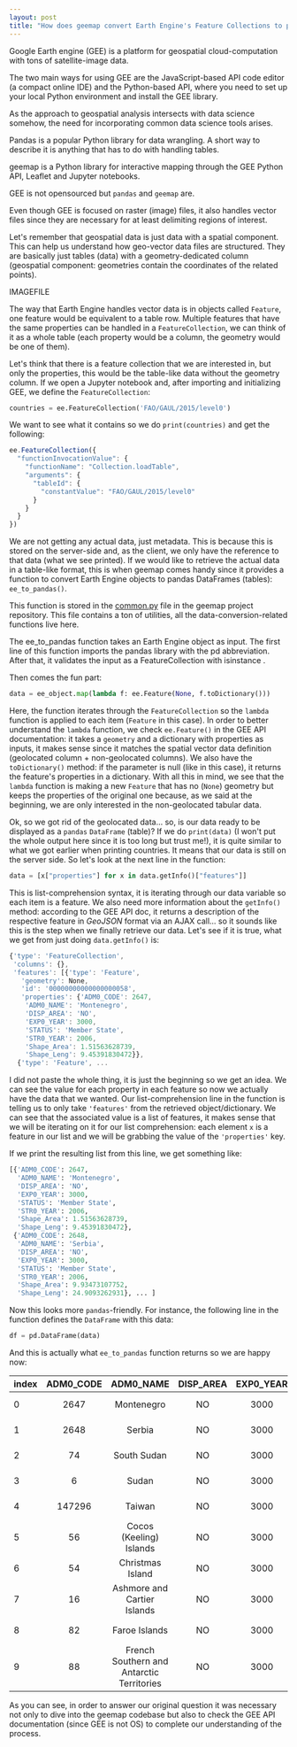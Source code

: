 ```yaml
---
layout: post
title: "How does geemap convert Earth Engine's Feature Collections to pandas DataFrames ?"
---
```

Google Earth engine (GEE) is a platform for geospatial cloud-computation with tons of satellite-image data. 

The two main ways for using GEE are the JavaScript-based API code editor (a compact online IDE) and the Python-based API, where you need to set up your local Python environment and install the GEE library. 

As the approach to geospatial analysis intersects with data science somehow, the need for incorporating common data science tools arises. 

Pandas is a popular Python library for data wrangling. A short way to describe it is anything that has to do with handling tables. 

geemap is a Python library for interactive mapping through the GEE Python API, Leaflet and Jupyter notebooks. 

GEE is not opensourced but `pandas` and `geemap` are.

Even though GEE is focused on raster (image) files, it also handles vector files since they are necessary for at least delimiting regions of interest. 

Let's remember that geospatial data is just data with a spatial component. This can help us understand how geo-vector data files are structured. They are basically just tables (data) with a geometry-dedicated column (geospatial component: geometries contain the coordinates of the related points). 

IMAGEFILE

The way that Earth Engine handles vector data is in objects called `Feature`, one feature would be equivalent to a table row. Multiple features that have the same properties can be handled in a `FeatureCollection`, we can think of it as a whole table (each property would be a column, the geometry would be one of them).

Let's think that there is a feature collection that we are interested in, but only the properties, this would be the table-like data without the geometry column. If we open a Jupyter notebook and, after importing and initializing GEE, we define the `FeatureCollection`:

```python
countries = ee.FeatureCollection('FAO/GAUL/2015/level0')
```

We want to see what it contains so we do `print(countries)` and get the following:

```jsx
ee.FeatureCollection({
  "functionInvocationValue": {
    "functionName": "Collection.loadTable",
    "arguments": {
      "tableId": {
        "constantValue": "FAO/GAUL/2015/level0"
      }
    }
  }
})
```

We are not getting any actual data, just metadata. This is because this is stored on the server-side and, as the client, we only have the reference to that data (what we see printed). If we would like to retrieve the actual data in a table-like format, this is when geemap comes handy since it provides a function to convert Earth Engine objects to pandas DataFrames (tables): `ee_to_pandas()`.

This function is stored in the [common.py](http://common.py) file in the geemap project repository. This file contains a ton of utilities, all the data-conversion-related functions live here. 

The ee_to_pandas function takes an Earth Engine object as input. The first line of this function imports the pandas library with the pd abbreviation. After that, it validates the input as a FeatureCollection with isinstance .

Then comes the fun part: 

```python
data = ee_object.map(lambda f: ee.Feature(None, f.toDictionary()))
```

Here, the function iterates through the `FeatureCollection` so the `lambda` function is applied to each item (`Feature` in this case). In order to better understand the `lambda` function, we check `ee.Feature()` in the GEE API documentation: it takes a `geometry` and a dictionary with properties as inputs, it makes sense since it matches the spatial vector data definition (geolocated column + non-geolocated columns). We also have the `toDictionary()` method: if the parameter is null (like in this case), it returns the feature's properties in a dictionary. With all this in mind, we see that the `lambda` function is making a new `Feature` that has no (`None`) geometry but keeps the properties of the original one because, as we said  at the beginning, we are only interested in the non-geolocated tabular data. 

Ok, so we got rid of the geolocated data... so, is our data ready to be displayed as a `pandas` `DataFrame` (table)? If we do `print(data)` (I won't put the whole output here since it is too long but trust me!), it is quite similar to what we got earlier when printing countries. It means that our data is still on the server side. So let's look at the next line in the function:

```python
data = [x["properties"] for x in data.getInfo()["features"]]
```

This is list-comprehension syntax, it is iterating through our data variable so each item is a feature. We also need more information about the `getInfo()` method: according to the GEE API doc, it returns a description of the respective feature in *GeoJSON* format via an AJAX call... so it sounds like this is the step when we finally retrieve our data. Let's see if it is true, what we get from just doing `data.getInfo()` is:

```jsx
{'type': 'FeatureCollection',
 'columns': {},
 'features': [{'type': 'Feature',
   'geometry': None,
   'id': '00000000000000000058',
   'properties': {'ADM0_CODE': 2647,
    'ADM0_NAME': 'Montenegro',
    'DISP_AREA': 'NO',
    'EXP0_YEAR': 3000,
    'STATUS': 'Member State',
    'STR0_YEAR': 2006,
    'Shape_Area': 1.51563628739,
    'Shape_Leng': 9.45391830472}},
  {'type': 'Feature', ...
```

I did not paste the whole thing, it is just the beginning so we get an idea. We can see the value for each property in each feature so now we actually have the data that we wanted. Our list-comprehension line in the function is telling us to only take `'features'` from the retrieved object/dictionary. We can see that the associated value is a list of features, it makes sense that we will be iterating on it for our list comprehension: each element `x` is a feature in our list and we will be grabbing the value of the `'properties'` key. 

If we print the resulting list from this line, we get something like:

```python
[{'ADM0_CODE': 2647,
  'ADM0_NAME': 'Montenegro',
  'DISP_AREA': 'NO',
  'EXP0_YEAR': 3000,
  'STATUS': 'Member State',
  'STR0_YEAR': 2006,
  'Shape_Area': 1.51563628739,
  'Shape_Leng': 9.45391830472},
 {'ADM0_CODE': 2648,
  'ADM0_NAME': 'Serbia',
  'DISP_AREA': 'NO',
  'EXP0_YEAR': 3000,
  'STATUS': 'Member State',
  'STR0_YEAR': 2006,
  'Shape_Area': 9.93473107752,
  'Shape_Leng': 24.9093262931}, ... ]
```

Now this looks more `pandas`-friendly. For instance, the following line in the function defines the `DataFrame` with this data:

```python
df = pd.DataFrame(data)
```

And this is actually what `ee_to_pandas` function returns so we are happy now:

index   |   ADM0_CODE  |	ADM0_NAME   |	DISP_AREA   |	EXP0_YEAR   |	STATUS  |	STR0_YEAR   |	Shape_Area  |	Shape_Leng  |
|:------|:------:|:------:|:------:|:------:|:------:|:------:|:------:|:------:|
|0	|2647	|Montenegro     |NO	|3000	|Member State	|2006	|1.515636	|9.453918|
|1	|2648	|Serbia 	|NO	|3000	|Member State	|2006	|9.934731	|24.909326|
|2	|74	    |South Sudan	|NO	|3000	|Member State	|2011	|51.599166	|46.905431|
|3	|6	    |Sudan	|NO	|3000	|Member State	|2011	|155.888802	|81.910242|
|4	|147296	|Taiwan	|NO	|3000	|CN Province	|1000	|3.199821	|13.751702|
|5	|56	    |Cocos (Keeling) Islands	|NO	|3000	|AU Territory	|1000	|0.001310	|0.888417|
|6	|54	    |Christmas Island	|NO	|3000	|AU Territory	|1000	|0.011214	|0.655334|
|7	|16	    |Ashmore and Cartier Islands	|NO	|3000	|AU Territory	|1000	|0.000057	|0.066797|
|8	|82	    |Faroe Islands	|NO	|3000	|DK Territory	|1000	|0.240299	|15.952426|
|9	|88	    |French Southern and Antarctic Territories	|NO	|3000	|FR Territory	|1000	|0.948364	|42.320007|

As you can see, in order to answer our original question it was necessary not only to dive into the geemap codebase but also to check the GEE API documentation (since GEE is not OS) to complete our understanding of the process.
